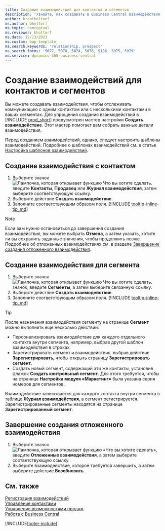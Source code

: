 ```yaml
---
title: Создание взаимодействий для контактов и сегментов
description: 'Узнайте, как создавать в Business Central взаимодействия для регистрации ваших коммуникаций с контактами и сегментами.'
author: brentholtorf
ms.author: bholtorf
ms.topic: conceptual
ms.reviewer: bholtorf
ms.date: 12/13/2023
ms.custom: bap-template
ms.search.keywords: 'relationship, prospect'
ms.search.forms: '5077, 5078, 5074, 5076, 5186, 5075, 5079'
ms.service: dynamics-365-business-central
---
```

# <a name="create-interactions-on-contacts-and-segments"></a>Создание взаимодействий для контактов и сегментов

Вы можете создавать взаимодействия, чтобы отслеживать коммуникацию с одним контактом или с несколькими контактами в ваших сегментах. Для упрощения создания взаимодействий в [!INCLUDE [prod_short](includes/prod_short.md)] предусмотрен мастер настройки **Создать взаимодействие**. Этот мастер помогает вам собрать важные детали взаимодействия.

Перед созданием взаимодействий, однако, следует настроить шаблоны взаимодействий. Подробнее о шаблонах взаимодействий см. в статье [Настройка шаблонов взаимодействий](marketing-interactions.md).

## <a name="to-create-an-interaction-with-a-contact"></a>Создание взаимодействия с контактом

1. Выберите значок ![Лампочка, которая открывает функцию Что вы хотите сделать.](media/ui-search/search_small.png "Что вы хотите сделать") введите **Контакты**, **Продавец** или **Журнал взаимодействия**, затем выберите соответствующую ссылку.
2. Выберите действие **Создать взаимодействие**.
3. Заполните соответствующим образом поля. [!INCLUDE [tooltip-inline-tip_md](includes/tooltip-inline-tip_md.md)]

> [!NOTE]  
> Если вам нужно остановиться до завершения создания взаимодействия, вы можете выбрать **Отмена**, а затем указать, хотите ли вы сохранить заданные значения, чтобы продолжить позже. Подробнее об отложенных взаимодействиях см. в разделе [Завершение создания отложенного взаимодействия](#to-finish-setting-up-a-postponed-interaction).

## <a name="to-create-an-interaction-on-a-segment"></a>Создание взаимодействия для сегмента

1. Выберите значок ![Лампочка, которая открывает функцию Что вы хотите сделать.](media/ui-search/search_small.png "Что вы хотите сделать") значок, введите **Сегменты**, а затем выберите связанную ссылку.
2. Выберите действие **Создать взаимодействие**.
3. Заполните соответствующим образом поля. [!INCLUDE [tooltip-inline-tip_md](includes/tooltip-inline-tip_md.md)]

> [!TIP]
> После назначения взаимодействия сегменту на странице **Сегмент** можно выполнить еще несколько действий:
>
> * Персонализировать взаимодействие для каждого отдельного контакта внутри сегмента, например, выбрав другой шаблон взаимодействия в строках.  
>* Зарегистрировать сегмент и взаимодействия, выбрав действие **Зарегистрировать**, чтобы открыть страницу **Зарегистрировать сегмент**.
> * Создать новый сегмент, содержащий эти же контакты, установив флажок **Создать контрольный сегмент**. Для этого требуется, чтобы на странице **Настройка модуля «Маркетинг»** была указана серия номеров для сегментов.

Взаимодействие записывается для каждого контакта внутри сегмента в таблице **Журнал взаимодействия**, а сегмент регистрируется. Зарегистрированные сегменты находятся на странице **Зарегистрированный сегмент**.

## <a name="to-finish-setting-up-a-postponed-interaction"></a>Завершение создания отложенного взаимодействия

1. Выберите значок ![Лампочка, которая открывает функцию «Что вы хотите сделать»](media/ui-search/search_small.png "Что вы хотите сделать"), введите **Отложенные взаимодействия**, а затем выберите соответствующую ссылку.
2. Выберите взаимодействие, которое требуется завершить, а затем выберите действие **Возобновить**.

## <a name="see-also"></a>См. также

[Регистрация взаимодействий](marketing-interactions.md)  
[Управление контактами](marketing-contacts.md)  
[Управление возможностями продаж](marketing-manage-sales-opportunities.md)  
[Работа с Business Central](ui-work-product.md)

[!INCLUDE[footer-include](includes/footer-banner.md)]
